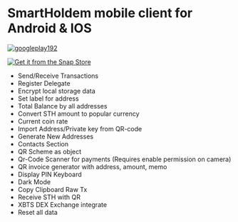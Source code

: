 # SmartHoldem mobile client for Android &amp; IOS

[![googleplay192](https://user-images.githubusercontent.com/9394904/62034254-56551b00-b1f6-11e9-9e71-7d8e5c7564e3.png)](https://play.google.com/store/apps/details?id=io.smartholdem.client)

[![Get it from the Snap Store](https://snapcraft.io/static/images/badges/en/snap-store-white.svg)](https://snapcraft.io/smartholdem)

- Send/Receive Transactions
- Register Delegate
- Encrypt local storage data
- Set label for address
- Total Balance by all addresses
- Convert STH amount to popular currency
- Current coin rate
- Import Address/Private key from QR-code
- Generate New Addresses
- Contacts Section
- QR Scheme as object
- Qr-Code Scanner for payments (Requires enable permission on camera)
- QR invoice generator with address, amount, memo
- Display PIN Keyboard
- Dark Mode
- Copy Clipboard Raw Tx
- Receive STH with QR
- XBTS DEX Exchange integrate
- Reset all data





